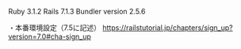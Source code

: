 Ruby 3.1.2
Rails 7.1.3
Bundler version 2.5.6

・本番環境設定（7.5に記述）
https://railstutorial.jp/chapters/sign_up?version=7.0#cha-sign_up